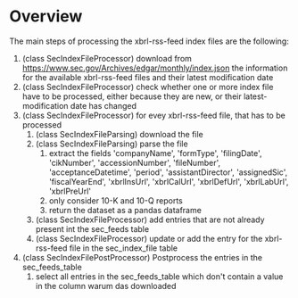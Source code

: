 # Overview
The main steps of processing the xbrl-rss-feed index files are the following:
1. (class SecIndexFileProcessor) download from https://www.sec.gov/Archives/edgar/monthly/index.json the information for the available
   xbrl-rss-feed files and their latest modification date
1. (class SecIndexFileProcessor) check whether one or more index file have to be processed, either because they are new, or their
   latest-modification date has changed
1. (class SecIndexFileProcessor) for evey xbrl-rss-feed file, that has to be processed 
   1. (class SecIndexFileParsing) download the file
   1. (class SecIndexFileParsing) parse the file
      1. extract the fields
       'companyName', 'formType', 'filingDate', 'cikNumber',
       'accessionNumber', 'fileNumber', 'acceptanceDatetime',
       'period', 'assistantDirector', 'assignedSic', 'fiscalYearEnd',
       'xbrlInsUrl', 'xbrlCalUrl', 'xbrlDefUrl', 'xbrlLabUrl', 'xbrlPreUrl'
      1. only consider 10-K and 10-Q reports
      1. return the dataset as a pandas dataframe
   1. (class SecIndexFileProcessor) add entries that are not already present int the sec_feeds table
   1. (class SecIndexFileProcessor) update or add the entry for the xbrl-rss-feed file in the sec_index_file table
1. (class SecIndexFilePostProcessor) Postprocess the entries in the sec_feeds_table
   1. select all entries in the sec_feeds_table which don't contain a value in the
    column
   warum das downloaded
